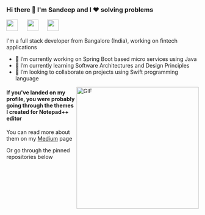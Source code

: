 ### Hi there 👋 I'm Sandeep and I ❤️ solving problems  

<a href="https://codextor.medium.com/" target="_blank"><img height="30" src="https://www.flaticon.com/svg/static/icons/svg/725/725315.svg"></a>&nbsp;&nbsp;&nbsp;&nbsp;&nbsp;
<a href="linkedin.com/in/heysandeep/" target="_blank"><img height="30" src="https://www.flaticon.com/svg/static/icons/svg/725/725337.svg"></a>&nbsp;&nbsp;&nbsp;&nbsp;&nbsp;
<a href="https://twitter.com/Codextor" target="_blank"><img height="30" src="https://www.flaticon.com/svg/static/icons/svg/725/725311.svg"></a>&nbsp;&nbsp;&nbsp;&nbsp;&nbsp;

I'm a full stack developer from Bangalore (India), working on fintech applications  

- 🔭 I’m currently working on Spring Boot based micro services using Java  
- 🌱 I’m currently learning Software Architectures and Design Principles  
- 👯 I’m looking to collaborate on projects using Swift programming language  

<img align="right" alt="GIF" src="https://media.giphy.com/media/3ohzdKvLT1DxFxhZAI/giphy.gif" width="320"/>

#### If you've landed on my profile, you were probably going through the themes I created for Notepad++ editor  

You can read more about them on my <a href="https://codextor.medium.com/" target="_blank">Medium</a> page  

Or go through the pinned repositories below  

<!--
**Codextor/Codextor** is a ✨ _special_ ✨ repository because its `README.md` (this file) appears on your GitHub profile.

Here are some ideas to get you started:

- 🔭 I’m currently working on ...
- 🌱 I’m currently learning ...
- 👯 I’m looking to collaborate on ...
- 🤔 I’m looking for help with ...
- 💬 Ask me about ...
- 📫 How to reach me: ...
- 😄 Pronouns: ...
- ⚡ Fun fact: ...
-->
